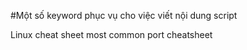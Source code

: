#Một số keyword phục vụ cho việc viết nội dung script

Linux cheat sheet 
most common port cheatsheet

